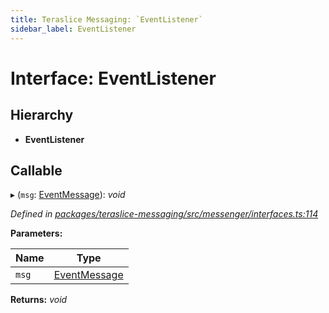 ```yaml
---
title: Teraslice Messaging: `EventListener`
sidebar_label: EventListener
---
```


# Interface: EventListener

## Hierarchy

* **EventListener**

## Callable

▸ (`msg`: [EventMessage](eventmessage.md)): *void*

*Defined in [packages/teraslice-messaging/src/messenger/interfaces.ts:114](https://github.com/terascope/teraslice/blob/f95bb5556/packages/teraslice-messaging/src/messenger/interfaces.ts#L114)*

**Parameters:**

Name | Type |
------ | ------ |
`msg` | [EventMessage](eventmessage.md) |

**Returns:** *void*
